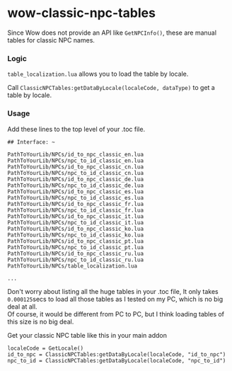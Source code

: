 # wow-classic-npc-tables
Since Wow does not provide an API like `GetNPCInfo()`, 
these are manual tables for classic NPC names.

### Logic
`table_localization.lua` allows you to load the table by locale.

Call `ClassicNPCTables:getDataByLocale(localeCode, dataType)` to get a table by locale.

### Usage
Add these lines to the top level of your .toc file. 
```
## Interface: ~

PathToYourLib/NPCs/id_to_npc_classic_en.lua
PathToYourLib/NPCs/npc_to_id_classic_en.lua
PathToYourLib/NPCs/id_to_npc_classic_cn.lua
PathToYourLib/NPCs/npc_to_id_classic_cn.lua
PathToYourLib/NPCs/id_to_npc_classic_de.lua
PathToYourLib/NPCs/npc_to_id_classic_de.lua
PathToYourLib/NPCs/id_to_npc_classic_es.lua
PathToYourLib/NPCs/npc_to_id_classic_es.lua
PathToYourLib/NPCs/id_to_npc_classic_fr.lua
PathToYourLib/NPCs/npc_to_id_classic_fr.lua
PathToYourLib/NPCs/id_to_npc_classic_it.lua
PathToYourLib/NPCs/npc_to_id_classic_it.lua
PathToYourLib/NPCs/id_to_npc_classic_ko.lua
PathToYourLib/NPCs/npc_to_id_classic_ko.lua
PathToYourLib/NPCs/id_to_npc_classic_pt.lua
PathToYourLib/NPCs/npc_to_id_classic_pt.lua
PathToYourLib/NPCs/id_to_npc_classic_ru.lua
PathToYourLib/NPCs/npc_to_id_classic_ru.lua
PathToYourLib/NPCs/table_localization.lua

...
```

Don't worry about listing all the huge tables in your .toc file, 
It only takes `0.000125`secs to load all those tables as I tested on my PC, which is no big deal at all.  
Of course, it would be different from PC to PC, but I think loading tables of this size is no big deal.

Get your classic NPC table like this in your main addon

```
localeCode = GetLocale()
id_to_npc = ClassicNPCTables:getDataByLocale(localeCode, "id_to_npc")
npc_to_id = ClassicNPCTables:getDataByLocale(localeCode, "npc_to_id")
```
